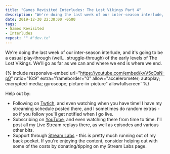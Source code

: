 ```yaml
---
title: "Games Revisited Interludes: The Lost Vikings Part 4"
description: "We're doing the last week of our inter-season interlude, and it's going to be a casual play-through (well&hellip; struggle-through) of the early levels of The Lost Vikings. We'll go as far as we can and where we end is where we end."
date: 2019-12-30 22:30:00 -0500
tags:
- Games Revisited
- Interludes
repost: "" #"dev.to"
---
```


We're doing the last week of our inter-season interlude, and it's going to be a casual play-through (well&hellip; struggle-through) of the early levels of The Lost Vikings. We'll go as far as we can and where we end is where we end.
<!--more-->

{% include responsive-embed url="https://youtube.com/embed/kvV5cOsN-p0" ratio="16:9" extra='frameborder="0" allow="accelerometer; autoplay; encrypted-media; gyroscope; picture-in-picture" allowfullscreen' %}

Help out by:
 * Following on [Twtich](https://twitch.tv/AnonJr_Live), and even watching when you have time! I have my streaming schedule posted there, and I sometimes do random extras - so if you follow you'll get notified when I go live.
 * Subscribing on [YouTube](http://www.youtube.com/channel/UCXafqhKHbkSUIrq0LAuu0tw), and even watching there from time to time. I'll post all my Live Stream replays there, as well as episodes and various other bits.
 * Support through [Stream Labs](https://streamlabs.com/anonjr_live) - this is pretty much running out of my back pocket. If you're enjoying the content, consider helping out with some of the costs by donating/tipping on my Stream Labs page.